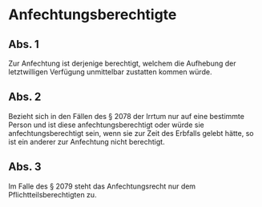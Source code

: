 # Anfechtungsberechtigte



## Abs. 1

 Zur Anfechtung ist derjenige berechtigt, welchem die Aufhebung der letztwilligen Verfügung unmittelbar zustatten kommen würde.

## Abs. 2

 Bezieht sich in den Fällen des § 2078 der Irrtum nur auf eine bestimmte Person und ist diese anfechtungsberechtigt oder würde sie anfechtungsberechtigt sein, wenn sie zur Zeit des Erbfalls gelebt hätte, so ist ein anderer zur Anfechtung nicht berechtigt.

## Abs. 3

 Im Falle des § 2079 steht das Anfechtungsrecht nur dem Pflichtteilsberechtigten zu. 

